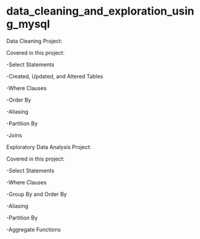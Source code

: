 # data_cleaning_and_exploration_using_mysql

Data Cleaning Project:

Covered in this project:

-Select Statements

-Created, Updated, and Altered Tables

-Where Clauses

-Order By

-Aliasing

-Partition By

-Joins

Exploratory Data Analysis Project:

Covered in this project:

-Select Statements

-Where Clauses

-Group By and Order By

-Aliasing

-Partition By

-Aggregate Functions
